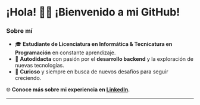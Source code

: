 # ¡Hola! 👋🏼 ¡Bienvenido a mi GitHub!

### Sobre mí

- 🎓 **Estudiante de Licenciatura en Informática & Tecnicatura en Programación** en constante aprendizaje.
- 🤖 **Autodidacta** con pasión por el **desarrollo backend** y la exploración de nuevas tecnologías.
- 💼 **Curioso** y siempre en busca de nuevos desafíos para seguir creciendo.

🌐 **Conoce más sobre mi experiencia en [LinkedIn](https://www.linkedin.com/in/mateo-giuffra-023682289/).**

---


<!--
**MateoGiuffra/MateoGiuffra** is a ✨ _special_ ✨ repository because its `README.md` (this file) appears on your GitHub profile.

Here are some ideas to get you started:

- 🔭 I’m currently working on ...
- 🌱 I’m currently learning ...
- 👯 I’m looking to collaborate on ...
- 🤔 I’m looking for help with ...
- 💬 Ask me about ...
- 📫 How to reach me: ...
- 😄 Pronouns: ...
- ⚡ Fun fact: ...
-->
